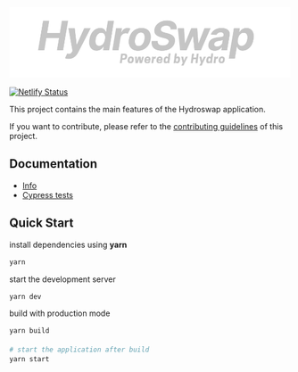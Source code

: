 <img src="https://raw.githubusercontent.com/HydroBlockchain/hydroswap-v2-frontend/afa5ad4773bae43b433f98de0f47a487f61d45d9/public/images/logo-dm.svg?token=AOV4JG4ZRSWIGMZI6UDQRBTCVCC2M">

[![Netlify Status](https://api.netlify.com/api/v1/badges/bc1db2cb-3699-448f-80d3-734d1e07131d/deploy-status)](https://app.netlify.com/sites/comforting-meerkat-58ecb6/deploys)

This project contains the main features of the Hydroswap application.

If you want to contribute, please refer to the [contributing guidelines](./CONTRIBUTING.md) of this project.

## Documentation

- [Info](doc/Info.md)
- [Cypress tests](doc/Cypress.md)

## Quick Start

install dependencies using **yarn**

```sh
yarn
```

start the development server

```sh
yarn dev
```

build with production mode

```sh
yarn build

# start the application after build
yarn start
```
